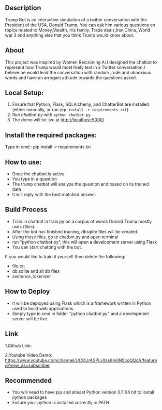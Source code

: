 
## Description
Trump Bot is an interactive simulation of a twitter conversation with the President of the USA, Donald Trump.
You can ask him various questions on topics related to Money,Wealth, His family, Trade deals,Iran,China, World war 3 and anything else that you think Trump would know about.

## About
This project was inspired by Women Reclaiming AI.I designed the chatbot to represent how Trump would most likely text in a Twitter conversation.I believe he would lead the conversation with random ,rude and obnoxious words and have an arrogant attitude towards the questions asked.


## Local Setup:
 1. Ensure that Python, Flask, SQLAlchemy, and ChatterBot are installed (either manually, or run `pip install -r requirements.txt`).
 2. Run *chatbot.py* with `python chatbot.py`.
 3. The demo will be live at [http://localhost:5000/](http://localhost:5000/)


## Install the required packages:
Type in cmd : pip install -r requirements.txt


## How to use:
- Once the chatbot is active
- You type in a question
- The trump chatbot will analyze the question and based on its trained data
- It will reply with the best matched answer.


## Build Process
- Train in chatbot in train.py on a corpus of words Donald Trump mostly uses (files).
- After the bot has finished training, dbsqlite files will be created.
- Using these files, go to chatbot.py and open terminal
- run "python chatbot.py", this will open a development server using Flask
- You can start chatting with the bot.

If you would like to train it yourself then delete the following:
- file.txt
- db.sqlite and all db files
- sentence_tokenizer



## How to Deploy

- It will be deployed using Flask which is a framework written in Python used to build web applications.
- Simply type in cmd in folder "python chatbot.py" and a development server will be live.


## Link
1.Github Link:

2.Youtube Video Demo: https://www.youtube.com/channel/UCOUrASPLv0as6m6N5cgQQcA/featured?view_as=subscriber

## Recommended
- You will need to have pip and atleast Python version 3.7 64 bit to install python packages
- Ensure your python is installed correctly in PATH



